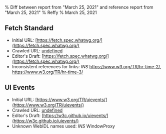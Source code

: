 % Diff between report from "March 25, 2021" and reference report from "March 25, 2021"
% Reffy
% March 25, 2021

## Fetch Standard

- Initial URL: [https://fetch.spec.whatwg.org/](https://fetch.spec.whatwg.org/)
- Crawled URL: [undefined](undefined)
- Editor's Draft: [https://fetch.spec.whatwg.org/](https://fetch.spec.whatwg.org/)
- Inconsistent references for links: *INS* https://www.w3.org/TR/hr-time-2/, https://www.w3.org/TR/hr-time-3/


## UI Events

- Initial URL: [https://www.w3.org/TR/uievents/](https://www.w3.org/TR/uievents/)
- Crawled URL: [undefined](undefined)
- Editor's Draft: [https://w3c.github.io/uievents/](https://w3c.github.io/uievents/)
- Unknown WebIDL names used: *INS* WindowProxy


